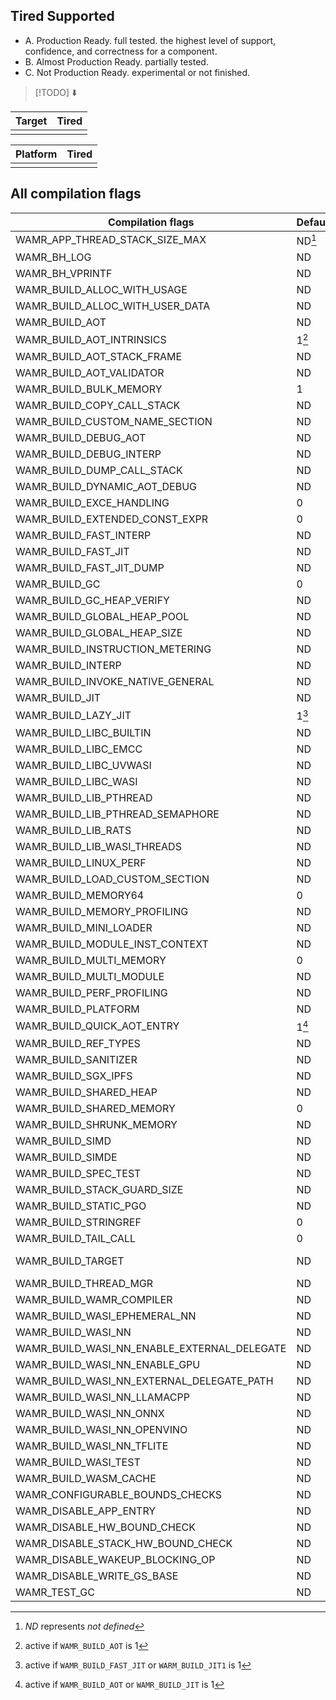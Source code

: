## Tired Supported

- A. Production Ready. full tested. the highest level of support, confidence, and correctness for a component.
- B. Almost Production Ready. partially tested.
- C. Not Production Ready. experimental or not finished.

> [!TODO]
> ⬇️

| Target | Tired |
| ------ | ----- |
|        |       |

| Platform | Tired |
| -------- | ----- |
|          |       |

## All compilation flags

| Compilation flags                           | Default | nvu.          | +aot |
| ------------------------------------------- | ------- | ------------- | ---- |
| WAMR_APP_THREAD_STACK_SIZE_MAX              | ND[^3]  |               |      |
| WAMR_BH_LOG                                 | ND      | local_log     |      |
| WAMR_BH_VPRINTF                             | ND      | local_vprintf |      |
| WAMR_BUILD_ALLOC_WITH_USAGE                 | ND      | 1             |      |
| WAMR_BUILD_ALLOC_WITH_USER_DATA             | ND      | 1             |      |
| WAMR_BUILD_AOT                              | ND      | 0             | 1    |
| WAMR_BUILD_AOT_INTRINSICS                   | 1[^4]   |               | 1    |
| WAMR_BUILD_AOT_STACK_FRAME                  | ND      |               | 1    |
| WAMR_BUILD_AOT_VALIDATOR                    | ND      |               | 1    |
| WAMR_BUILD_BULK_MEMORY                      | 1       | 0             |      |
| WAMR_BUILD_COPY_CALL_STACK                  | ND      |               |      |
| WAMR_BUILD_CUSTOM_NAME_SECTION              | ND      |               |      |
| WAMR_BUILD_DEBUG_AOT                        | ND      |               | 1    |
| WAMR_BUILD_DEBUG_INTERP                     | ND      | 1             |      |
| WAMR_BUILD_DUMP_CALL_STACK                  | ND      | 1             |      |
| WAMR_BUILD_DYNAMIC_AOT_DEBUG                | ND      |               | 1    |
| WAMR_BUILD_EXCE_HANDLING                    | 0       |               |      |
| WAMR_BUILD_EXTENDED_CONST_EXPR              | 0       | 1             |      |
| WAMR_BUILD_FAST_INTERP                      | ND      | 1             |      |
| WAMR_BUILD_FAST_JIT                         | ND      |               |      |
| WAMR_BUILD_FAST_JIT_DUMP                    | ND      |               |      |
| WAMR_BUILD_GC                               | 0       |               |      |
| WAMR_BUILD_GC_HEAP_VERIFY                   | ND      |               |      |
| WAMR_BUILD_GLOBAL_HEAP_POOL                 | ND      | 1             |      |
| WAMR_BUILD_GLOBAL_HEAP_SIZE                 | ND      | 1M            |      |
| WAMR_BUILD_INSTRUCTION_METERING             | ND      |               |      |
| WAMR_BUILD_INTERP                           | ND      | 1             |      |
| WAMR_BUILD_INVOKE_NATIVE_GENERAL            | ND      |               |      |
| WAMR_BUILD_JIT                              | ND      |               |      |
| WAMR_BUILD_LAZY_JIT                         | 1[^5]   |               |      |
| WAMR_BUILD_LIBC_BUILTIN                     | ND      | 0             |      |
| WAMR_BUILD_LIBC_EMCC                        | ND      |               |      |
| WAMR_BUILD_LIBC_UVWASI                      | ND      |               |      |
| WAMR_BUILD_LIBC_WASI                        | ND      | 0             |      |
| WAMR_BUILD_LIB_PTHREAD                      | ND      |               |      |
| WAMR_BUILD_LIB_PTHREAD_SEMAPHORE            | ND      |               |      |
| WAMR_BUILD_LIB_RATS                         | ND      |               |      |
| WAMR_BUILD_LIB_WASI_THREADS                 | ND      |               |      |
| WAMR_BUILD_LINUX_PERF                       | ND      | 0             |      |
| WAMR_BUILD_LOAD_CUSTOM_SECTION              | ND      |               |      |
| WAMR_BUILD_MEMORY64                         | 0       |               |      |
| WAMR_BUILD_MEMORY_PROFILING                 | ND      | 1             |      |
| WAMR_BUILD_MINI_LOADER                      | ND      |               |      |
| WAMR_BUILD_MODULE_INST_CONTEXT              | ND      |               |      |
| WAMR_BUILD_MULTI_MEMORY                     | 0       |               |      |
| WAMR_BUILD_MULTI_MODULE                     | ND      |               |      |
| WAMR_BUILD_PERF_PROFILING                   | ND      | 1             |      |
| WAMR_BUILD_PLATFORM                         | ND      | zephyr        |      |
| WAMR_BUILD_QUICK_AOT_ENTRY                  | 1[^6]   |               |      |
| WAMR_BUILD_REF_TYPES                        | ND      | 0             |      |
| WAMR_BUILD_SANITIZER                        | ND      |               |      |
| WAMR_BUILD_SGX_IPFS                         | ND      |               |      |
| WAMR_BUILD_SHARED_HEAP                      | ND      | 1             |      |
| WAMR_BUILD_SHARED_MEMORY                    | 0       | 0             |      |
| WAMR_BUILD_SHRUNK_MEMORY                    | ND      | 0             |      |
| WAMR_BUILD_SIMD                             | ND      | 0             |      |
| WAMR_BUILD_SIMDE                            | ND      | 0             |      |
| WAMR_BUILD_SPEC_TEST                        | ND      |               |      |
| WAMR_BUILD_STACK_GUARD_SIZE                 | ND      |               |      |
| WAMR_BUILD_STATIC_PGO                       | ND      |               |      |
| WAMR_BUILD_STRINGREF                        | 0       |               |      |
| WAMR_BUILD_TAIL_CALL                        | 0       |               |      |
| WAMR_BUILD_TARGET                           | ND      | ARC/X86-32 ?  |      |
| WAMR_BUILD_THREAD_MGR                       | ND      |               |      |
| WAMR_BUILD_WAMR_COMPILER                    | ND      |               |      |
| WAMR_BUILD_WASI_EPHEMERAL_NN                | ND      |               |      |
| WAMR_BUILD_WASI_NN                          | ND      |               |      |
| WAMR_BUILD_WASI_NN_ENABLE_EXTERNAL_DELEGATE | ND      |               |      |
| WAMR_BUILD_WASI_NN_ENABLE_GPU               | ND      |               |      |
| WAMR_BUILD_WASI_NN_EXTERNAL_DELEGATE_PATH   | ND      |               |      |
| WAMR_BUILD_WASI_NN_LLAMACPP                 | ND      |               |      |
| WAMR_BUILD_WASI_NN_ONNX                     | ND      |               |      |
| WAMR_BUILD_WASI_NN_OPENVINO                 | ND      |               |      |
| WAMR_BUILD_WASI_NN_TFLITE                   | ND      |               |      |
| WAMR_BUILD_WASI_TEST                        | ND      |               |      |
| WAMR_BUILD_WASM_CACHE                       | ND      |               |      |
| WAMR_CONFIGURABLE_BOUNDS_CHECKS             | ND      |               |      |
| WAMR_DISABLE_APP_ENTRY                      | ND      |               |      |
| WAMR_DISABLE_HW_BOUND_CHECK                 | ND      | 1             |      |
| WAMR_DISABLE_STACK_HW_BOUND_CHECK           | ND      | 1             |      |
| WAMR_DISABLE_WAKEUP_BLOCKING_OP             | ND      |               |      |
| WAMR_DISABLE_WRITE_GS_BASE                  | ND      | 1             |      |
| WAMR_TEST_GC                                | ND      |               |      |

[^3]: _ND_ represents _not defined_
[^4]: active if `WAMR_BUILD_AOT` is 1
[^5]: active if `WAMR_BUILD_FAST_JIT` or `WARM_BUILD_JIT1` is 1
[^6]: active if `WAMR_BUILD_AOT` or `WAMR_BUILD_JIT` is 1
